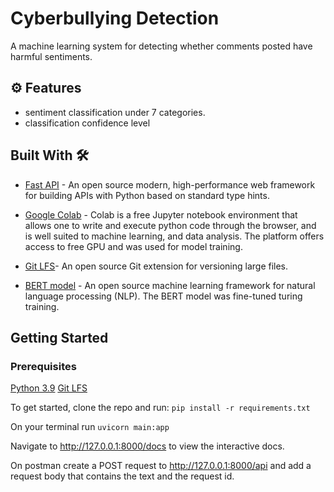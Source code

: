 # Cyberbullying Detection

A machine learning system for detecting whether comments posted have harmful sentiments.


## ⚙️ Features
- sentiment classification under 7 categories.
- classification confidence level

## Built With 🛠

- [Fast API](https://fastapi.tiangolo.com/) - An open source modern, high-performance web framework for building APIs with Python based on standard type hints.
- [Google Colab](https://colab.research.google.com/) -  Colab is a free Jupyter notebook environment that allows one to write and execute python code through the browser, and is well suited to machine learning, and data analysis. The platform offers access to free GPU and was used for model training.

- [Git LFS](https://git-lfs.com/)- An open source Git extension for versioning large files.
- [BERT model](https://huggingface.co/docs/transformers/model_doc/bert) - An open source machine learning framework for natural language processing (NLP). The BERT model was fine-tuned turing training.


## Getting Started 

### Prerequisites
[Python 3.9](https://www.python.org/downloads/)
[Git LFS](https://git-lfs.com/)


To get started, clone the repo and run: `pip install -r requirements.txt`

On your terminal run `uvicorn main:app`

Navigate to http://127.0.0.1:8000/docs to view the interactive docs.

On postman create a POST request to http://127.0.0.1:8000/api and add a request body that contains the text and the request id.
